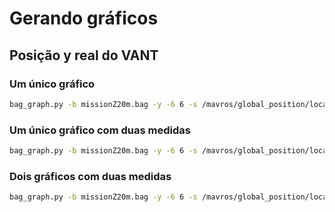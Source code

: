 # Gerando gráficos

## Posição y real do VANT

### Um único gráfico

```bash
bag_graph.py -b missionZ20m.bag -y -6 6 -s /mavros/global_position/local/pose/pose/position/y
```

### Um único gráfico com duas medidas

```bash
bag_graph.py -b missionZ20m.bag -y -6 6 -s /mavros/global_position/local/pose/pose/position/y /mavros/global_position/local/pose/pose/position/z -c
```

### Dois gráficos com duas medidas

```bash
bag_graph.py -b missionZ20m.bag -y -6 6 -s /mavros/global_position/local/pose/pose/position/y /mavros/global_position/local/pose/pose/position/z
```
